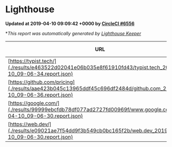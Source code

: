 
# Lighthouse

**Updated at 2019-04-10 09:09:42 +0000 by [CircleCI #6556](https://circleci.com/gh/ItinerisLtd/lighthouse-keeper-example/6556)**

**This report was automatically generated by [Lighthouse Keeper](https://github.com/itinerisltd/lighthouse-keeper)*

| URL | Performance | Accessibility | Best Practices | SEO | PWA | Updated At |
| --- | --- | --- | --- | --- | --- | --- |
| [https://typist.tech/](./results/e463522d02041e06b035e8f61910fd43/typist.tech_2019-04-10_09-06-34.report.json) | 1 |  |  |  |  | 2019-04-10T09:06:34.456Z |
| [https://github.com/pricing](./results/aae423b045c13965ddf45c696df2484d/github.com_2019-04-10_09-06-36.report.json) | 0.87 | 0.89 | 0.93 | 0.9 | 0.58 | 2019-04-10T09:06:36.164Z |
| [https://google.com/](./results/99999ebcfdb78df077ad2727fd00969f/www.google.com_2019-04-10_09-06-30.report.json) | 0.95 | 0.71 | 0.93 | 0.82 | 0.58 | 2019-04-10T09:06:30.148Z |
| [https://web.dev/](./results/e09021ae7f54dd9f3b549cb0bc165f2b/web.dev_2019-04-10_09-06-30.report.json) | 0.97 | 0.93 | 1 | 0.96 | 1 | 2019-04-10T09:06:30.334Z |
